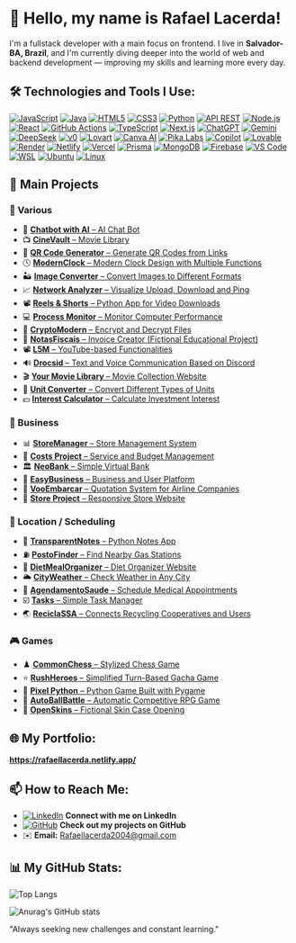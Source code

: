 # 👋 Hello, my name is Rafael Lacerda!

I'm a fullstack developer with a main focus on frontend. I live in **Salvador-BA, Brazil**, and I'm currently diving deeper into the world of web and backend development — improving my skills and learning more every day.

## 🛠️ Technologies and Tools I Use:

[![JavaScript](https://img.shields.io/badge/-JavaScript-F7DF1E?style=flat-square&logo=javascript&logoColor=black)](https://developer.mozilla.org/en-US/docs/Web/JavaScript)
[![Java](https://img.shields.io/badge/-Java-007396?style=flat-square&logo=java&logoColor=white)](https://docs.oracle.com/en/java/)
[![HTML5](https://img.shields.io/badge/-HTML5-E34F26?style=flat-square&logo=html5&logoColor=white)](https://developer.mozilla.org/en-US/docs/Web/HTML)
[![CSS3](https://img.shields.io/badge/-CSS3-1572B6?style=flat-square&logo=css3&logoColor=white)](https://developer.mozilla.org/en-US/docs/Web/CSS)
[![Python](https://img.shields.io/badge/-Python-3776AB?style=flat-square&logo=python&logoColor=white)](https://www.python.org/doc/)
[![API REST](https://img.shields.io/badge/-API%20REST-FF6F00?style=flat-square&logo=api)](https://restfulapi.net/)
[![Node.js](https://img.shields.io/badge/-Node.js-339933?style=flat-square&logo=node.js&logoColor=white)](https://nodejs.org/en/docs/)
[![React](https://img.shields.io/badge/-React-61DAFB?style=flat-square&logo=react&logoColor=black)](https://reactjs.org/docs/getting-started.html)
[![GitHub Actions](https://img.shields.io/badge/-GitHub%20Actions-2088FF?style=flat-square&logo=github-actions&logoColor=white)](https://docs.github.com/en/actions)
[![TypeScript](https://img.shields.io/badge/-TypeScript-3178C6?style=flat-square&logo=typescript&logoColor=white)](https://www.typescriptlang.org/docs/)
[![Next.js](https://img.shields.io/badge/-Next.js-000000?style=flat-square&logo=next.js&logoColor=white)](https://nextjs.org/docs)
[![ChatGPT](https://img.shields.io/badge/-ChatGPT-74aa9c?style=flat-square&logo=openai&logoColor=white)](https://chat.openai.com/)
[![Gemini](https://img.shields.io/badge/-Gemini-4285F4?style=flat-square&logo=google&logoColor=white)](https://gemini.google.com/)
[![DeepSeek](https://img.shields.io/badge/-DeepSeek-000000?style=flat-square&logoColor=white)](https://www.deepseek.com/)
[![v0](https://img.shields.io/badge/-v0.sh-000000?style=flat-square&logo=vercel&logoColor=white)](https://v0.dev/)
[![Lovart](https://img.shields.io/badge/-Lovart-AE00FF?style=flat-square&logoColor=white)](https://lovart.ai/)
[![Canva AI](https://img.shields.io/badge/-Canva%20AI-00C4CC?style=flat-square&logo=canva&logoColor=white)](https://www.canva.com/ai/)
[![Pika Labs](https://img.shields.io/badge/-Pika%20Labs-FF5C5C?style=flat-square&logoColor=white)](https://pika.art/)
[![Copilot](https://img.shields.io/badge/-GitHub%20Copilot-181717?style=flat-square&logo=github&logoColor=white)](https://github.com/features/copilot)
[![Lovable](https://img.shields.io/badge/-Lovable-FF66CC?style=flat-square&logoColor=white)](https://lovable.dev/)
[![Render](https://img.shields.io/badge/-Render-46E3B7?style=flat-square&logo=render&logoColor=white)](https://render.com/)
[![Netlify](https://img.shields.io/badge/-Netlify-00C7B7?style=flat-square&logo=netlify&logoColor=white)](https://www.netlify.com/)
[![Vercel](https://img.shields.io/badge/-Vercel-000000?style=flat-square&logo=vercel&logoColor=white)](https://vercel.com/)
[![Prisma](https://img.shields.io/badge/-Prisma-2D3748?style=flat-square&logo=prisma&logoColor=white)](https://www.prisma.io/)
[![MongoDB](https://img.shields.io/badge/-MongoDB-47A248?style=flat-square&logo=mongodb&logoColor=white)](https://www.mongodb.com/)
[![Firebase](https://img.shields.io/badge/-Firebase-FFCA28?style=flat-square&logo=firebase&logoColor=black)](https://firebase.google.com/)
[![VS Code](https://img.shields.io/badge/-VS%20Code-0078d7?style=flat-square&logo=visual-studio-code&logoColor=white)](https://code.visualstudio.com/)
[![WSL](https://img.shields.io/badge/-WSL-0078D6?style=flat-square&logo=windows&logoColor=white)](https://learn.microsoft.com/en-us/windows/wsl/)
[![Ubuntu](https://img.shields.io/badge/-Ubuntu-E95420?style=flat-square&logo=ubuntu&logoColor=white)](https://ubuntu.com/)
[![Linux](https://img.shields.io/badge/-Linux-FCC624?style=flat-square&logo=linux&logoColor=black)](https://www.linux.org/)


## 🌟 Main Projects

### 🔎 Various
- 🤖 [**Chatbot with AI** – AI Chat Bot](https://assistentechatbotv0.onrender.com/)
- 📺 [**CineVault** – Movie Library](https://movielistorganizer.vercel.app/)
- 🔴 [**QR Code Generator** – Generate QR Codes from Links](https://qrcodesgerador.netlify.app/)
- 🕓 [**ModernClock** – Modern Clock Design with Multiple Functions](https://modernclock.vercel.app/)
- 🏜️ [**Image Converter** – Convert Images to Different Formats](https://imagemconversor.netlify.app/)
- 📈 [**Network Analyzer** – Visualize Upload, Download and Ping](https://redeanalise.onrender.com/)
- 📽️ [**Reels & Shorts** – Python App for Video Downloads](https://github.com/RafaelGLacerda/Reels-Shorts)
- 💻 [**Process Monitor** – Monitor Computer Performance](https://github.com/RafaelGLacerda/MonitorDeProcessamentos)
- 📂 [**CryptoModern** – Encrypt and Decrypt Files](https://cryptomodern.netlify.app/)
- 🧾 [**NotasFiscais** – Invoice Creator (Fictional Educational Project)](https://notasfiscaispdf.netlify.app/)
- 📽️ [**L5M** – YouTube-based Functionalities](https://l5m.onrender.com/)
- 🔊 [**Drocsid** – Text and Voice Communication Based on Discord](https://drocsid.onrender.com/)
- 🎬 [**Your Movie Library** – Movie Collection Website](https://yourmovielibrary.netlify.app/)
- 📏 [**Unit Converter** – Convert Different Types of Units](https://unidadeconversor.netlify.app/)
- 💵 [**Interest Calculator** – Calculate Investment Interest](https://juroscalculator.netlify.app/)

### 💼 Business
- 📊 [**StoreManager** – Store Management System](https://storemanager-ztwx.onrender.com/)
- 💸 [**Costs Project** – Service and Budget Management](https://costsservice.onrender.com/)
- 🏛️ [**NeoBank** – Simple Virtual Bank](https://neobank-ji8b.onrender.com/)
- 🏢 [**EasyBusiness** – Business and User Platform](https://easybuniness.onrender.com/)
- 🛬 [**VooEmbarcar** – Quotation System for Airline Companies](https://vooembarcar.netlify.app/)
- 🛒 [**Store Project** – Responsive Store Website](https://rafaelglacerda.github.io/StoreProject/)

### 📍 Location / Scheduling
- 📜 [**TransparentNotes** – Python Notes App](https://github.com/RafaelGLacerda/TransparentNotes)
- ⛽ [**PostoFinder** – Find Nearby Gas Stations](https://postofinder.onrender.com/)
- 🍴 [**DietMealOrganizer** – Diet Organizer Website](https://dietmealorganizer.vercel.app/)
- 🌥️ [**CityWeather** – Check Weather in Any City](https://cityweatherbasic.netlify.app/)
- 🏩 [**AgendamentoSaude** – Schedule Medical Appointments](https://agendamentosus.onrender.com/)
- ☑️ [**Tasks** – Simple Task Manager](https://tasks-hbdt.onrender.com/)
- 🌏 [**ReciclaSSA** – Connects Recycling Cooperatives and Users](https://reciclassa.onrender.com/)

### 🎮 Games
- ♟️ [**CommonChess** – Stylized Chess Game](https://commonchess.netlify.app/)
- ⭐ [**RushHeroes** – Simplified Turn-Based Gacha Game](https://rushheroes.onrender.com/)
- 🐍 [**Pixel Python** – Python Game Built with Pygame](https://github.com/RafaelGLacerda/PixelPython)
- 🔴 [**AutoBallBattle** – Automatic Competitive RPG Game](https://autoballbattletest.vercel.app/)
- 🎁 [**OpenSkins** – Fictional Skin Case Opening](https://openskins.onrender.com/)

## 🌐 My Portfolio:

**https://rafaellacerda.netlify.app/**

## 📫 How to Reach Me:

- [![LinkedIn](https://img.shields.io/badge/-LinkedIn-0A66C2?style=flat-square&logo=linkedin&logoColor=white)](https://br.linkedin.com/in/rafael-lacerda-47513526a) **Connect with me on LinkedIn**
- [![GitHub](https://img.shields.io/badge/-GitHub-181717?style=flat-square&logo=github&logoColor=white)](https://github.com/RafaelGLacerda) **Check out my projects on GitHub**
- ✉️ **Email:** [Rafaellacerda2004@gmail.com](mailto:Rafaellacerda2004@gmail.com)

## 📊 My GitHub Stats:

![Top Langs](https://github-readme-stats.vercel.app/api/top-langs/?username=RafaelGLacerda&size_weight=0.5&count_weight=0.5&theme=dark)

![Anurag's GitHub stats](https://github-readme-stats.vercel.app/api?username=RafaelGLacerda&show_icons=true&theme=dark)

"Always seeking new challenges and constant learning."
